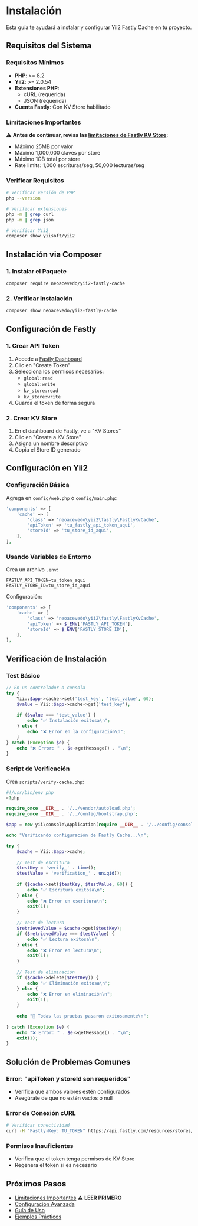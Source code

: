 # Instalación

Esta guía te ayudará a instalar y configurar Yii2 Fastly Cache en tu proyecto.

## Requisitos del Sistema

### Requisitos Mínimos

- **PHP**: >= 8.2
- **Yii2**: >= 2.0.54
- **Extensiones PHP**:
  - cURL (requerida)
  - JSON (requerida)
- **Cuenta Fastly**: Con KV Store habilitado

### Limitaciones Importantes

⚠️ **Antes de continuar, revisa las [limitaciones de Fastly KV Store](limitations.md):**
- Máximo 25MB por valor
- Máximo 1,000,000 claves por store
- Máximo 1GB total por store
- Rate limits: 1,000 escrituras/seg, 50,000 lecturas/seg

### Verificar Requisitos

```bash
# Verificar versión de PHP
php --version

# Verificar extensiones
php -m | grep curl
php -m | grep json

# Verificar Yii2
composer show yiisoft/yii2
```

## Instalación via Composer

### 1. Instalar el Paquete

```bash
composer require neoacevedo/yii2-fastly-cache
```

### 2. Verificar Instalación

```bash
composer show neoacevedo/yii2-fastly-cache
```

## Configuración de Fastly

### 1. Crear API Token

1. Accede a [Fastly Dashboard](https://manage.fastly.com/account/personal/tokens)
2. Clic en "Create Token"
3. Selecciona los permisos necesarios:
   - `global:read`
   - `global:write`
   - `kv_store:read`
   - `kv_store:write`
4. Guarda el token de forma segura

### 2. Crear KV Store

1. En el dashboard de Fastly, ve a "KV Stores"
2. Clic en "Create a KV Store"
3. Asigna un nombre descriptivo
4. Copia el Store ID generado

## Configuración en Yii2

### Configuración Básica

Agrega en `config/web.php` o `config/main.php`:

```php
'components' => [
    'cache' => [
        'class' => 'neoacevedo\yii2\fastly\FastlyKvCache',
        'apiToken' => 'tu_fastly_api_token_aqui',
        'storeId' => 'tu_store_id_aqui',
    ],
],
```

### Usando Variables de Entorno

Crea un archivo `.env`:

```env
FASTLY_API_TOKEN=tu_token_aqui
FASTLY_STORE_ID=tu_store_id_aqui
```

Configuración:

```php
'components' => [
    'cache' => [
        'class' => 'neoacevedo\yii2\fastly\FastlyKvCache',
        'apiToken' => $_ENV['FASTLY_API_TOKEN'],
        'storeId' => $_ENV['FASTLY_STORE_ID'],
    ],
],
```

## Verificación de Instalación

### Test Básico

```php
// En un controlador o consola
try {
    Yii::$app->cache->set('test_key', 'test_value', 60);
    $value = Yii::$app->cache->get('test_key');
    
    if ($value === 'test_value') {
        echo "✅ Instalación exitosa\n";
    } else {
        echo "❌ Error en la configuración\n";
    }
} catch (Exception $e) {
    echo "❌ Error: " . $e->getMessage() . "\n";
}
```

### Script de Verificación

Crea `scripts/verify-cache.php`:

```php
#!/usr/bin/env php
<?php

require_once __DIR__ . '/../vendor/autoload.php';
require_once __DIR__ . '/../config/bootstrap.php';

$app = new yii\console\Application(require __DIR__ . '/../config/console.php');

echo "Verificando configuración de Fastly Cache...\n";

try {
    $cache = Yii::$app->cache;
    
    // Test de escritura
    $testKey = 'verify_' . time();
    $testValue = 'verification_' . uniqid();
    
    if ($cache->set($testKey, $testValue, 60)) {
        echo "✅ Escritura exitosa\n";
    } else {
        echo "❌ Error en escritura\n";
        exit(1);
    }
    
    // Test de lectura
    $retrievedValue = $cache->get($testKey);
    if ($retrievedValue === $testValue) {
        echo "✅ Lectura exitosa\n";
    } else {
        echo "❌ Error en lectura\n";
        exit(1);
    }
    
    // Test de eliminación
    if ($cache->delete($testKey)) {
        echo "✅ Eliminación exitosa\n";
    } else {
        echo "❌ Error en eliminación\n";
        exit(1);
    }
    
    echo "🎉 Todas las pruebas pasaron exitosamente\n";
    
} catch (Exception $e) {
    echo "❌ Error: " . $e->getMessage() . "\n";
    exit(1);
}
```

## Solución de Problemas Comunes

### Error: "apiToken y storeId son requeridos"

- Verifica que ambos valores estén configurados
- Asegúrate de que no estén vacíos o null

### Error de Conexión cURL

```bash
# Verificar conectividad
curl -H "Fastly-Key: TU_TOKEN" https://api.fastly.com/resources/stores/kv/TU_STORE_ID/keys/test
```

### Permisos Insuficientes

- Verifica que el token tenga permisos de KV Store
- Regenera el token si es necesario

## Próximos Pasos

- [Limitaciones Importantes](limitations.md) ⚠️ **LEER PRIMERO**
- [Configuración Avanzada](configuration.md)
- [Guía de Uso](usage.md)
- [Ejemplos Prácticos](examples/basic-usage.md)